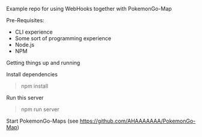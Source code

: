 Example repo for using WebHooks together with PokemonGo-Map

Pre-Requisites:
- CLI experience
- Some sort of programming experience
- Node.js
- NPM

Getting things up and running

Install dependencies
> npm install

Run this server
> npm run server

Start PokemonGo-Maps (see https://github.com/AHAAAAAAA/PokemonGo-Map)